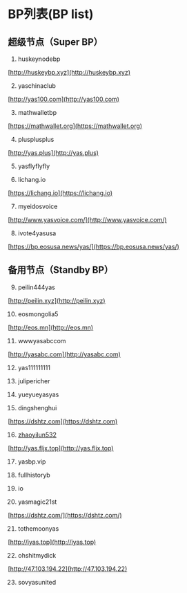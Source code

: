 # BP列表(BP list)

## 超级节点（Super BP）
1. huskeynodebp 

  [http://huskeybp.xyz](http://huskeybp.xyz)

2. yaschinaclub

  [http://yas100.com](http://yas100.com)

3. mathwalletbp

  [https://mathwallet.org](https://mathwallet.org)
  
4. plusplusplus

  [http://yas.plus](http://yas.plus)
  
5. yasflyflyfly

6. lichang.io

  [https://lichang.io](https://lichang.io)
  
7. myeidosvoice

  [http://www.yasvoice.com/](http://www.yasvoice.com/)

8. ivote4yasusa

  [https://bp.eosusa.news/yas/](https://bp.eosusa.news/yas/)

## 备用节点（Standby BP）
9. peilin444yas

  [http://peilin.xyz](http://peilin.xyz)

10. eosmongolia5

  [http://eos.mn](http://eos.mn)

11. wwwyasabccom

  [http://yasabc.com](http://yasabc.com)

12. yas111111111

13. julipericher

14. yueyueyasyas

15. dingshenghui

  [https://dshtz.com](https://dshtz.com)

16. [zhaoyilun532](https://github.com/zhaoyilun/YAS-MainnetBP/blob/master/BP-zhaoyilun532.md)

  [http://yas.fljx.top](http://yas.fljx.top)

17. yasbp.vip

18. fullhistoryb

19. io

20. yasmagic21st
  
  [https://dshtz.com/](https://dshtz.com/)
    
21. tothemoonyas

  [http://iyas.top](http://iyas.top)


22. ohshitmydick

  [http://47.103.194.22](http://47.103.194.22)

23. sovyasunited
